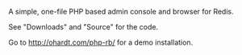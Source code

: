 A simple, one-file PHP based admin console and browser for Redis.

See "Downloads" and "Source" for the code.

Go to http://ohardt.com/php-rb/ for a demo installation.